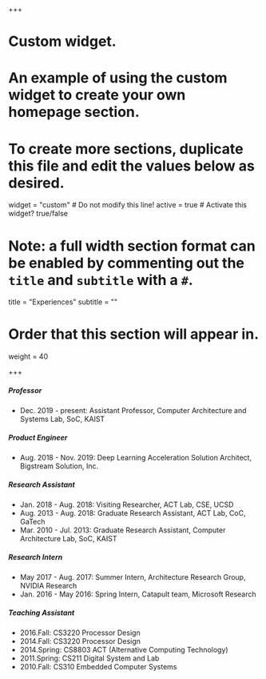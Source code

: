 +++
# Custom widget.
# An example of using the custom widget to create your own homepage section.
# To create more sections, duplicate this file and edit the values below as desired.
widget = "custom"  # Do not modify this line!
active = true  # Activate this widget? true/false

# Note: a full width section format can be enabled by commenting out the `title` and `subtitle` with a `#`.
title = "Experiences"
subtitle = ""

# Order that this section will appear in.
weight = 40

+++

#####	Professor	
-	Dec. 2019 - present: Assistant Professor, Computer Architecture and Systems Lab, SoC, KAIST

#####	Product Engineer
-	Aug. 2018 - Nov. 2019: Deep Learning Acceleration Solution Architect, Bigstream Solution, Inc.

#####	Research Assistant
-	Jan. 2018 - Aug. 2018: Visiting Researcher, ACT Lab, CSE, UCSD
-	Aug. 2013 - Aug. 2018: Graduate Research Assistant, ACT Lab, CoC, GaTech
-	Mar. 2010 - Jul. 2013: Graduate Research Assistant, Computer Architecture Lab, SoC, KAIST

#####	Research Intern
-	May 2017 - Aug. 2017: Summer Intern, Architecture Research Group, NVIDIA Research
-	Jan. 2016 - May 2016: Spring Intern, Catapult team, Microsoft Research

#####	Teaching Assistant
-	2016.Fall: CS3220 Processor Design
-	2014.Fall: CS3220 Processor Design
- 	2014.Spring: CS8803 ACT (Alternative Computing Technology)
-	2011.Spring: CS211 Digital System and Lab
-	2010.Fall: CS310 Embedded Computer Systems
